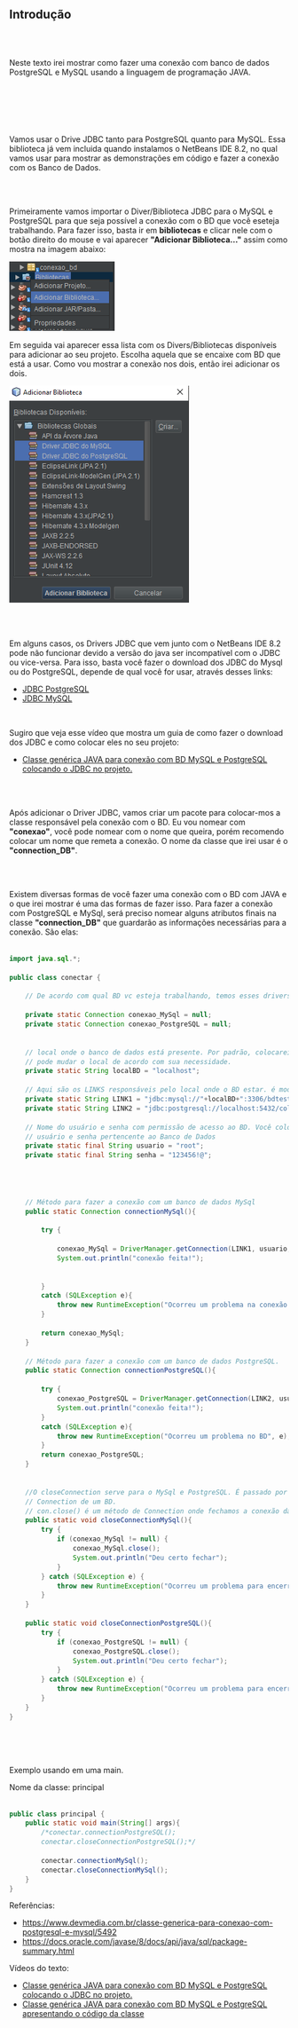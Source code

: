## Introdução

<br>
<br>

Neste texto irei mostrar como fazer uma conexão com banco de dados PostgreSQL e MySQL usando a linguagem de programação JAVA.

#
<br>
<br>
<br>

Vamos usar o Drive JDBC tanto para PostgreSQL quanto para MySQL. Essa biblioteca já vem incluida quando instalamos o NetBeans IDE 8.2, no qual vamos usar para mostrar as demonstrações em código e fazer a conexão com os Banco de Dados.

<br>
<br>

Primeiramente vamos importar o Diver/Biblioteca JDBC para o MySQL e PostgreSQL para que seja possível a conexão com o BD que você eseteja trabalhando. Para fazer isso, basta ir em **bibliotecas** e clicar nele com o botão direito do mouse e vai aparecer **"Adicionar Biblioteca..."** assim como mostra na imagem abaixo:

![alt](imagens/adicionarDriver.png)

Em seguida vai aparecer essa lista com os Divers/Bibliotecas disponíveis para adicionar ao seu projeto. Escolha aquela que se encaixe com BD que está a usar. Como vou mostrar a conexão nos dois, então irei adicionar os dois.

![alt](imagens/adicionarDriver2.png)

<br>
<br>

Em alguns casos, os Drivers JDBC que vem junto com o  NetBeans IDE 8.2 pode não funcionar devido a versão do java ser incompatível com o JDBC ou vice-versa. Para isso, basta você fazer o download dos JDBC do Mysql ou do PostgreSQL, depende de qual você for usar, através desses links:


- [JDBC PostgreSQL](https://jdbc.postgresql.org/download.html)
- [JDBC MySQL](https://dev.mysql.com/downloads/windows/installer/8.0.html)

<br>

Sugiro que veja esse vídeo que mostra um guia de como fazer o download dos JDBC e como colocar eles no seu projeto:


- [Classe genérica JAVA para conexão com BD MySQL e PostgreSQL colocando o JDBC no projeto.](https://youtu.be/v1bFWbiSGP8)


<br>
<br>

Após adicionar o Driver JDBC, vamos criar um pacote para colocar-mos a classe responsável pela conexão com o BD. Eu vou nomear com **"conexao"**, você pode nomear com o nome que queira, porém recomendo colocar um nome que remeta a conexão. O nome da classe que irei usar é o **"connection_DB"**. 


<br>
<br>

Existem diversas formas de você fazer uma conexão com o BD com JAVA e o que irei mostrar é uma das formas de fazer isso. Para fazer a conexão com PostgreSQL e MySql, será preciso nomear alguns atributos finais na classe **"connection_DB"** que guardarão as informações necessárias para a conexão. São elas:

```java

import java.sql.*;

public class conectar {

    // De acordo com qual BD vc esteja trabalhando, temos esses drivers devifindos para o MySql e PostgreSQL.

    private static Connection conexao_MySql = null;
    private static Connection conexao_PostgreSQL = null;


    // local onde o banco de dados está presente. Por padrão, colocarei localhost, mas você
    // pode mudar o local de acordo com sua necessidade.
    private static String localBD = "localhost";

    // Aqui são os LINKS responsáveis pelo local onde o BD estar. é modificável de acordo com suas necessidades
    private static String LINK1 = "jdbc:mysql://"+localBD+":3306/bdtesteo";
    private static String LINK2 = "jdbc:postgresql://localhost:5432/coloque o nome do bd";

    // Nome do usuário e senha com permissão de acesso ao BD. Você coloque de acordo com o
    // usuário e senha pertencente ao Banco de Dados
    private static final String usuario = "root";
    private static final String senha = "123456!@";




    // Método para fazer a conexão com um banco de dados MySql
    public static Connection connectionMySql(){

        try {

            conexao_MySql = DriverManager.getConnection(LINK1, usuario, senha);
            System.out.println("conexão feita!");


        }
        catch (SQLException e){
            throw new RuntimeException("Ocorreu um problema na conexão no BD.", e);
        }

        return conexao_MySql;
    }

    // Método para fazer a conexão com um banco de dados PostgreSQL.
    public static Connection connectionPostgreSQL(){

        try {
            conexao_PostgreSQL = DriverManager.getConnection(LINK2, usuario, senha);
            System.out.println("conexão feita!");
        }
        catch (SQLException e){
            throw new RuntimeException("Ocorreu um problema no BD", e);
        }
        return conexao_PostgreSQL;
    }


    //O closeConnection serve para o MySql e PostgreSQL. É passado por parâmetro um Objeto do tipo
    // Connection de um BD.
    // con.close() é um método de Connection onde fechamos a conexão da aplicação com o banco de dados.
    public static void closeConnectionMySql(){
        try {
            if (conexao_MySql != null) {
                conexao_MySql.close();
                System.out.println("Deu certo fechar");
            }
        } catch (SQLException e) {
            throw new RuntimeException("Ocorreu um problema para encerrar a conexão com o banco de dados.", e);
        }
    }

    public static void closeConnectionPostgreSQL(){
        try {
            if (conexao_PostgreSQL != null) {
                conexao_PostgreSQL.close();
                System.out.println("Deu certo fechar");
            }
        } catch (SQLException e) {
            throw new RuntimeException("Ocorreu um problema para encerrar a conexão com o banco de dados. ", e);
        }
    }
}
```

<br>
<br>
<br>

Exemplo usando em uma main. 

Nome da classe: principal

``` java

public class principal {
    public static void main(String[] args){
        /*conectar.connectionPostgreSQL();
        conectar.closeConnectionPostgreSQL();*/

        conectar.connectionMySql();
        conectar.closeConnectionMySql();
    }
}


```


Referências:
- https://www.devmedia.com.br/classe-generica-para-conexao-com-postgresql-e-mysql/5492
- https://docs.oracle.com/javase/8/docs/api/java/sql/package-summary.html

Vídeos do texto:
- [Classe genérica JAVA para conexão com BD MySQL e PostgreSQL colocando o JDBC no projeto.](https://youtu.be/v1bFWbiSGP8)
- [Classe genérica JAVA para conexão com BD MySQL e PostgreSQL  apresentando o código da classe](https://youtu.be/c7SblVJtZ-w)
